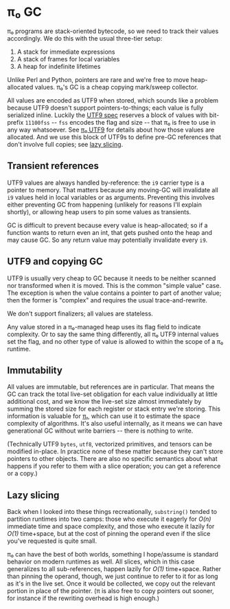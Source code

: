 # π₀ GC
π₀ programs are stack-oriented bytecode, so we need to track their values accordingly. We do this with the usual three-tier setup:

1. A stack for immediate expressions
2. A stack of frames for local variables
3. A heap for indefinite lifetimes

Unlike Perl and Python, pointers are rare and we're free to move heap-allocated values. π₀'s GC is a cheap copying mark/sweep collector.

All values are encoded as UTF9 when stored, which sounds like a problem because UTF9 doesn't support pointers-to-things; each value is fully serialized inline. Luckily the [UTF9 spec](utf9.md) reserves a block of values with bit-prefix `11100fss` -- `fss` encodes the flag and size -- that π₀ is free to use in any way whatsoever. See [π₀ UTF9](pi0-utf9.md) for details about how those values are allocated. And we use this block of UTF9s to define pre-GC references that don't involve full copies; see [lazy slicing](#lazy-slicing).


## Transient references
UTF9 values are always handled by-reference: the `i9` carrier type is a pointer to memory. That matters because any moving-GC will invalidate all `i9` values held in local variables or as arguments. Preventing this involves either preventing GC from happening (unlikely for reasons I'll explain shortly), or allowing heap users to pin some values as transients.

GC is difficult to prevent because every value is heap-allocated; so if a function wants to return even an int, that gets pushed onto the heap and may cause GC. So any return value may potentially invalidate every `i9`.


## UTF9 and copying GC
UTF9 is usually very cheap to GC because it needs to be neither scanned nor transformed when it is moved. This is the common "simple value" case. The exception is when the value contains a pointer to part of another value; then the former is "complex" and requires the usual trace-and-rewrite.

We don't support finalizers; all values are stateless.

Any value stored in a π₀-managed heap uses its flag field to indicate complexity. Or to say the same thing differently, all π₀ UTF9 internal values set the flag, and no other type of value is allowed to within the scope of a π₀ runtime.


## Immutability
All values are immutable, but references are in particular. That means the GC can track the total live-set obligation for each value individually at little additional cost, and we know the live-set size almost immediately by summing the stored size for each register or stack entry we're storing. This information is valuable for [π₁](pi1.md), which can use it to estimate the space complexity of algorithms. It's also useful internally, as it means we can have generational GC without write barriers -- there is nothing to write.

(Technically UTF9 `bytes`, `utf8`, vectorized primitives, and tensors can be modified in-place. In practice none of these matter because they can't store pointers to other objects. There are also no specific semantics about what happens if you refer to them with a slice operation; you can get a reference or a copy.)


## Lazy slicing
Back when I looked into these things recreationally, `substring()` tended to partition runtimes into two camps: those who execute it eagerly for _O(n)_ immediate time and space complexity, and those who execute it lazily for _O(1)_ time+space, but at the cost of pinning the operand even if the slice you've requested is quite small.

π₀ can have the best of both worlds, something I hope/assume is standard behavior on modern runtimes as well. All slices, which in this case generalizes to all sub-references, happen lazily for _O(1)_ time+space. Rather than pinning the operand, though, we just continue to refer to it for as long as it's in the live set. Once it would be collected, we copy out the relevant portion in place of the pointer. (π is also free to copy pointers out sooner, for instance if the rewriting overhead is high enough.)
